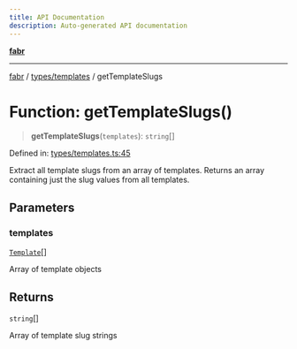 ```yaml
---
title: API Documentation
description: Auto-generated API documentation
---
```


[**fabr**](../../../README.md)

***

[fabr](../../../README.md) / [types/templates](../README.md) / getTemplateSlugs

# Function: getTemplateSlugs()

> **getTemplateSlugs**(`templates`): `string`[]

Defined in: [types/templates.ts:45](https://github.com/yashjawale/fabr/blob/main/src/types/templates.ts#L45)

Extract all template slugs from an array of templates.
Returns an array containing just the slug values from all templates.

## Parameters

### templates

[`Template`](../interfaces/Template.md)[]

Array of template objects

## Returns

`string`[]

Array of template slug strings
